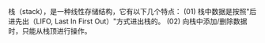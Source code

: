 栈（stack），是一种线性存储结构，它有以下几个特点：
(01) 栈中数据是按照"后进先出（LIFO, Last In First Out）"方式进出栈的。
(02) 向栈中添加/删除数据时，只能从栈顶进行操作。

